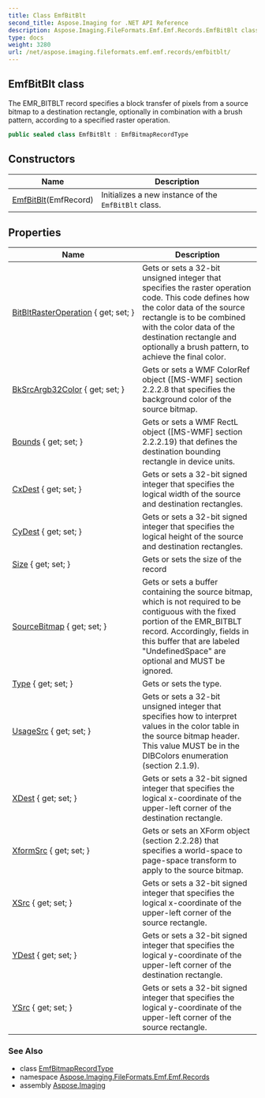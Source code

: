 ```yaml
---
title: Class EmfBitBlt
second_title: Aspose.Imaging for .NET API Reference
description: Aspose.Imaging.FileFormats.Emf.Emf.Records.EmfBitBlt class. The EMR_BITBLT record specifies a block transfer of pixels from a source bitmap to a destination rectangle optionally in combination with a brush pattern according to a specified raster operation
type: docs
weight: 3280
url: /net/aspose.imaging.fileformats.emf.emf.records/emfbitblt/
---
```

## EmfBitBlt class

The EMR_BITBLT record specifies a block transfer of pixels from a source bitmap to a destination rectangle, optionally in combination with a brush pattern, according to a specified raster operation.

```csharp
public sealed class EmfBitBlt : EmfBitmapRecordType
```

## Constructors

| Name | Description |
| --- | --- |
| [EmfBitBlt](emfbitblt/)(EmfRecord) | Initializes a new instance of the `EmfBitBlt` class. |

## Properties

| Name | Description |
| --- | --- |
| [BitBltRasterOperation](../../aspose.imaging.fileformats.emf.emf.records/emfbitblt/bitbltrasteroperation/) { get; set; } | Gets or sets a 32-bit unsigned integer that specifies the raster operation code. This code defines how the color data of the source rectangle is to be combined with the color data of the destination rectangle and optionally a brush pattern, to achieve the final color. |
| [BkSrcArgb32Color](../../aspose.imaging.fileformats.emf.emf.records/emfbitblt/bksrcargb32color/) { get; set; } | Gets or sets a WMF ColorRef object ([MS-WMF] section 2.2.2.8 that specifies the background color of the source bitmap. |
| [Bounds](../../aspose.imaging.fileformats.emf.emf.records/emfbitblt/bounds/) { get; set; } | Gets or sets a WMF RectL object ([MS-WMF] section 2.2.2.19) that defines the destination bounding rectangle in device units. |
| [CxDest](../../aspose.imaging.fileformats.emf.emf.records/emfbitblt/cxdest/) { get; set; } | Gets or sets a 32-bit signed integer that specifies the logical width of the source and destination rectangles. |
| [CyDest](../../aspose.imaging.fileformats.emf.emf.records/emfbitblt/cydest/) { get; set; } | Gets or sets a 32-bit signed integer that specifies the logical height of the source and destination rectangles. |
| [Size](../../aspose.imaging.fileformats.emf.emf.records/emfrecord/size/) { get; set; } | Gets or sets the size of the record |
| [SourceBitmap](../../aspose.imaging.fileformats.emf.emf.records/emfbitblt/sourcebitmap/) { get; set; } | Gets or sets a buffer containing the source bitmap, which is not required to be contiguous with the fixed portion of the EMR_BITBLT record. Accordingly, fields in this buffer that are labeled "UndefinedSpace" are optional and MUST be ignored. |
| [Type](../../aspose.imaging.fileformats.emf.emf.records/emfrecord/type/) { get; set; } | Gets or sets the type. |
| [UsageSrc](../../aspose.imaging.fileformats.emf.emf.records/emfbitblt/usagesrc/) { get; set; } | Gets or sets a 32-bit unsigned integer that specifies how to interpret values in the color table in the source bitmap header. This value MUST be in the DIBColors enumeration (section 2.1.9). |
| [XDest](../../aspose.imaging.fileformats.emf.emf.records/emfbitblt/xdest/) { get; set; } | Gets or sets a 32-bit signed integer that specifies the logical x-coordinate of the upper-left corner of the destination rectangle. |
| [XformSrc](../../aspose.imaging.fileformats.emf.emf.records/emfbitblt/xformsrc/) { get; set; } | Gets or sets an XForm object (section 2.2.28) that specifies a world-space to page-space transform to apply to the source bitmap. |
| [XSrc](../../aspose.imaging.fileformats.emf.emf.records/emfbitblt/xsrc/) { get; set; } | Gets or sets a 32-bit signed integer that specifies the logical x-coordinate of the upper-left corner of the source rectangle. |
| [YDest](../../aspose.imaging.fileformats.emf.emf.records/emfbitblt/ydest/) { get; set; } | Gets or sets a 32-bit signed integer that specifies the logical y-coordinate of the upper-left corner of the destination rectangle. |
| [YSrc](../../aspose.imaging.fileformats.emf.emf.records/emfbitblt/ysrc/) { get; set; } | Gets or sets a 32-bit signed integer that specifies the logical y-coordinate of the upper-left corner of the source rectangle. |

### See Also

* class [EmfBitmapRecordType](../emfbitmaprecordtype/)
* namespace [Aspose.Imaging.FileFormats.Emf.Emf.Records](../../aspose.imaging.fileformats.emf.emf.records/)
* assembly [Aspose.Imaging](../../)


